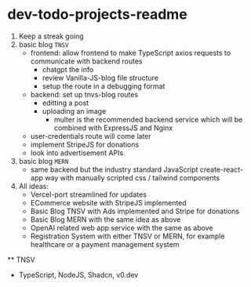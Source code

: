 # dev-todo-projects-readme
1) Keep a streak going
2) basic blog `TNSV`
   - frontend: allow frontend to make TypeScript axios requests to communicate with backend routes
     - chatgpt the info
     - review Vanilla-JS-blog file structure
     - setup the route in a debugging format
   - backend: set up tnvs-blog routes
     - editting a post
     - uploading an image
        - multer is the recommended backend service which will be combined with ExpressJS and Nginx   
   - user-credentials route will come later
   - implement StripeJS for donations
   - look into advertisement APIs
4) basic blog `MERN`
   - same backend but the industry standard JavaScript create-react-app way with manually scripted css / tailwind components
5) All ideas:
   - Vercel-port streamlined for updates
   - ECommerce website with StripeJS implemented
   - Basic Blog TNSV with Ads implemented and Stripe for donations
   - Basic Blog MERN with the same idea as above
   - OpenAI related web app service with the same as above
   - Registration System with either TNSV or MERN, for example healthcare or a payment management system

** TNSV
- TypeScript, NodeJS, Shadcn, v0.dev
